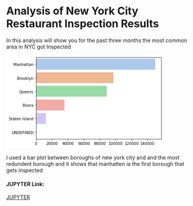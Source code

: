 # Analysis of New York City Restaurant Inspection Results

In this analysis will show you for the past three months the most common area in NYC  got Inspected

![](mvp_fig.png)

I used a bar plot between boroughs of new york city and and the most redundent borough
and it shows that manhatten ia the first borough that gets inspected

#### JUPYTER Link:
[JUPYTER](https://drive.google.com/drive/u/1/folders/1qk71fsVZMSg5jY8G7DyX2RpLi52ttkbg)
